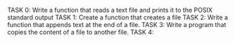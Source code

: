 TASK 0:
Write a function that reads a text file and prints it to the POSIX standard output
TASK 1:
Create a function that creates a file
TASK 2:
Write a function that appends text at the end of a file.
TASK 3:
Write a program that copies the content of a file to another file.
TASK 4:

